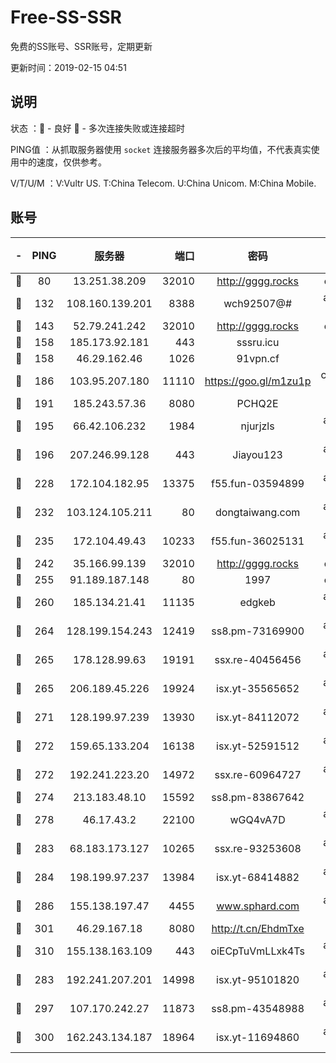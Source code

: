 # Free-SS-SSR

免费的SS账号、SSR账号，定期更新

更新时间：2019-02-15 04:51

## 说明

状态     ：🙂 - 良好 🙁 - 多次连接失败或连接超时

PING值   ：从抓取服务器使用 `socket` 连接服务器多次后的平均值，不代表真实使用中的速度，仅供参考。

V/T/U/M  ：V:Vultr US. T:China Telecom. U:China Unicom. M:China Mobile.

## 账号

|-|PING|服务器|端口|密码|加密方式|区域|V/T/U/M|
|:----:|:----:|:-----:|-----:|:----:|:----:|:----:|:----:|
|🙂|80|13.251.38.209|32010|http://gggg.rocks|chacha20|SG|10↑/10↑/10↑/10↑|
|🙂|132|108.160.139.201|8388|wch92507@#|aes-256-cfb|JP|10↑/10↑/10↑/10↑|
|🙂|143|52.79.241.242|32010|http://gggg.rocks|chacha20|KR|10↑/10↑/10↑/10↑|
|🙂|158|185.173.92.181|443|sssru.icu|rc4-md5|RU|10↑/10↑/10↑/10↑|
|🙂|158|46.29.162.46|1026|91vpn.cf|rc4-md5|RU|9↑/10↑/10↑/10↑|
|🙂|186|103.95.207.180|11110|https://goo.gl/m1zu1p|chacha20-ietf|US|10↑/10↑/10↑/10↑|
|🙂|191|185.243.57.36|8080|PCHQ2E|rc4-md5|US|10↑/10↑/10↑/10↑|
|🙂|195|66.42.106.232|1984|njurjzls|aes-256-cfb|US|10↑/10↑/10↑/10↑|
|🙂|196|207.246.99.128|443|Jiayou123|aes-256-cfb|US|10↑/10↑/10↑/10↑|
|🙂|228|172.104.182.95|13375|f55.fun-03594899|aes-256-cfb|SG|7↑/6↑/6↑/6↑|
|🙂|232|103.124.105.211|80|dongtaiwang.com|aes-256-cfb|US|10↑/10↑/10↑/10↑|
|🙂|235|172.104.49.43|10233|f55.fun-36025131|aes-256-cfb|SG|7↑/6↑/6↑/6↑|
|🙂|242|35.166.99.139|32010|http://gggg.rocks|chacha20|US|10↑/9↑/9↑/9↑|
|🙂|255|91.189.187.148|80|1997|chacha20|US|10↑/10↑/10↑/10↑|
|🙂|260|185.134.21.41|11135|edgkeb|aes-256-cfb|GB|10↑/10↑/10↑/10↑|
|🙂|264|128.199.154.243|12419|ss8.pm-73169900|aes-256-cfb|SG|10↑/10↑/9↑/10↑|
|🙂|265|178.128.99.63|19191|ssx.re-40456456|aes-256-cfb|SG|7↑/6↑/6↑/6↑|
|🙂|265|206.189.45.226|19924|isx.yt-35565652|aes-256-cfb|SG|10↑/10↑/10↑/10↑|
|🙂|271|128.199.97.239|13930|isx.yt-84112072|aes-256-cfb|SG|10↑/10↑/10↑/10↑|
|🙂|272|159.65.133.204|16138|isx.yt-52591512|aes-256-cfb|SG|10↑/10↑/10↑/10↑|
|🙂|272|192.241.223.20|14972|ssx.re-60964727|aes-256-cfb|US|7↑/6↑/6↑/6↑|
|🙂|274|213.183.48.10|15592|ss8.pm-83867642|rc4-md5|RU|7↑/6↑/6↑/6↑|
|🙂|278|46.17.43.2|22100|wGQ4vA7D|aes-256-gcm|RU|10↑/10↑/10↑/10↑|
|🙂|283|68.183.173.127|10265|ssx.re-93253608|aes-256-cfb|US|7↑/6↑/6↑/6↑|
|🙂|284|198.199.97.237|13984|isx.yt-68414882|aes-256-cfb|US|10↑/10↑/10↑/10↑|
|🙂|286|155.138.197.47|4455|www.sphard.com|aes-256-cfb|US|10↑/10↑/10↑/10↑|
|🙂|301|46.29.167.18|8080|http://t.cn/EhdmTxe|rc4-md5|RU|10↑/10↑/10↑/10↑|
|🙂|310|155.138.163.109|443|oiECpTuVmLLxk4Ts|aes-256-cfb|US|9↑/10↑/10↑/10↑|
|🙂|283|192.241.207.201|14998|isx.yt-95101820|aes-256-cfb|US|10↑/10↑/10↑/10↑|
|🙂|297|107.170.242.27|11873|ss8.pm-43548988|aes-256-cfb|US|7↑/6↑/6↑/6↑|
|🙂|300|162.243.134.187|18964|isx.yt-11694860|aes-256-cfb|US|10↑/10↑/10↑/10↑|

